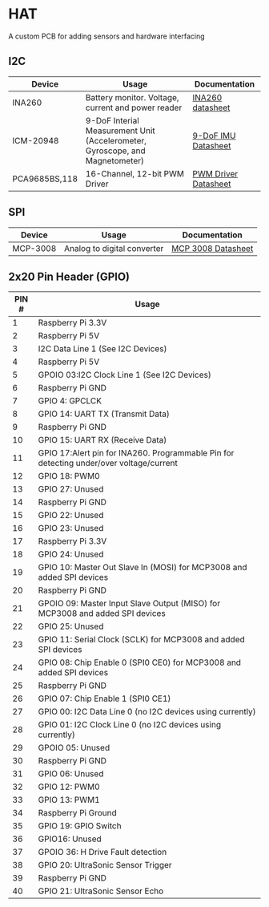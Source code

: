 # HAT
A custom PCB for adding sensors and hardware interfacing

## I2C
| Device    | Usage | Documentation | 
| -------- | ------- |------- | 
| INA260  | Battery monitor. Voltage, current and power reader  | [INA260 datasheet](https://www.ti.com/lit/ds/symlink/ina260.pdfP)|
| ICM-20948 | 9-DoF Interial Measurement Unit (Accelerometer, Gyroscope, and Magnetometer)   | [9-DoF IMU Datasheet](https://invensense.tdk.com/wp-content/uploads/2016/06/DS-000189-ICM-20948-v1.3.pdf)|
| PCA9685BS,118    | 16-Channel, 12-bit PWM Driver   | [PWM Driver Datasheet](https://www.nxp.com/docs/en/data-sheet/PCA9685.pdf) |


## SPI
| Device    | Usage | Documentation | 
| -------- | ------- |------- | 
| MCP-3008  | Analog to digital converter | [MCP 3008 Datasheet](https://cdn-shop.adafruit.com/datasheets/MCP3008.pdf) |




## 2x20 Pin Header (GPIO)

| PIN #    | Usage | 
| -------- | ------- | 
| 1 |   Raspberry Pi 3.3V | 
| 2 |   Raspberry Pi 5V | 
| 3 |   I2C Data Line 1 (See I2C Devices)   | 
| 4 |   Raspberry Pi 5V | 
| 5 |   GPOIO 03:I2C Clock Line 1 (See I2C Devices)  | 
| 6 |   Raspberry Pi GND  | 
| 7 |   GPIO 4: GPCLCK  | 
| 8 |   GPIO 14: UART TX (Transmit Data)  | 
| 9 |   Raspberry Pi GND  | 
| 10 |  GPIO 15: UART RX (Receive Data)  | 
| 11 |  GPIO 17:Alert pin for INA260. Programmable Pin for detecting under/over voltage/current   | 
| 12 |  GPIO 18: PWM0  | 
| 13 |  GPIO 27: Unused  | 
| 14 |  Raspberry Pi GND  | 
| 15 |  GPIO 22: Unused   | 
| 16 |  GPIO 23: Unused | 
| 17 |  Raspberry Pi 3.3V   | 
| 18 |  GPIO 24: Unused   | 
| 19 |  GPIO 10: Master Out Slave In (MOSI) for MCP3008 and added SPI devices   | 
| 20 |  Raspberry Pi GND   | 
| 21 |  GPOIO 09: Master Input Slave Output (MISO) for MCP3008 and added SPI devices   | 
| 22 |  GPIO 25: Unused   | 
| 23 |  GPIO 11: Serial Clock (SCLK) for MCP3008 and added SPI devices   | 
| 24 |  GPIO 08: Chip Enable 0 (SPI0 CE0) for MCP3008 and added SPI devices   | 
| 25 |  Raspberry Pi GND   | 
| 26 |  GPIO 07: Chip Enable 1 (SPI0 CE1)  | 
| 27 |  GPIO 00: I2C Data Line 0 (no I2C devices using currently)  | 
| 28 |  GPIO 01: I2C Clock Line 0 (no I2C devices using currently)   | 
| 29 |  GPOIO 05: Unused   | 
| 30 |  Raspberry Pi GND    | 
| 31 |  GPIO 06: Unused   | 
| 32 |  GPIO 12: PWM0   | 
| 33 |  GPIO 13: PWM1   | 
| 34 |  Raspberry Pi Ground   | 
| 35 |  GPIO 19: GPIO Switch    | 
| 36 |  GPIO16: Unused   | 
| 37 |  GPOIO 36: H Drive Fault detection  | 
| 38 |  GPIO 20: UltraSonic Sensor Trigger  | 
| 39 |  Raspberry Pi GND   | 
| 40 |  GPIO 21: UltraSonic Sensor Echo | 





